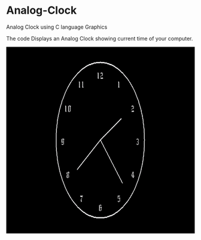 # Analog-Clock
Analog Clock using C language Graphics

The code Displays an Analog Clock showing current time of your computer.

<img src="image.png" width="700" height="500">
